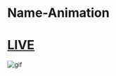 # Name-Animation

# [LIVE](name-animation.vercel.app)

![gif](https://github.com/Magamitsuki/Name-Animation/blob/main/akordeon.gif?raw=true)
